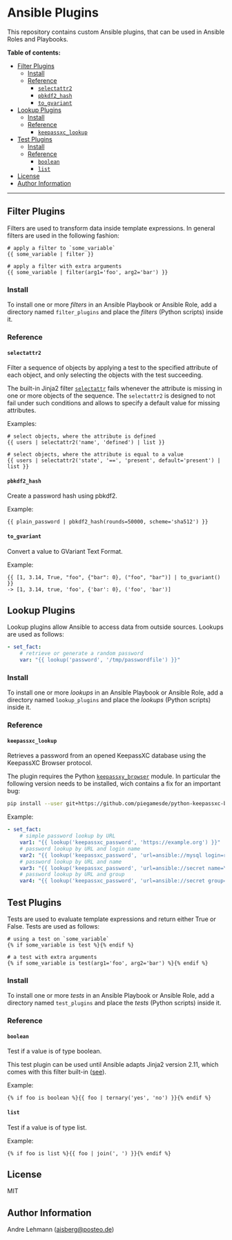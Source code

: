 # Ansible Plugins

This repository contains custom Ansible plugins, that can be used in Ansible Roles and Playbooks.

**Table of contents:**

- [Filter Plugins](#filter-plugins)
  - [Install](#install)
  - [Reference](#reference)
    - [`selectattr2`](#selectattr2)
    - [`pbkdf2_hash`](#pbkdf2_hash)
    - [`to_gvariant`](#to_gvariant)
- [Lookup Plugins](#lookup-plugins)
  - [Install](#install-1)
  - [Reference](#reference-1)
    - [`keepassxc_lookup`](#keepassxc_lookup)
- [Test Plugins](#test-plugins)
  - [Install](#install-2)
  - [Reference](#reference-2)
    - [`boolean`](#boolean)
    - [`list`](#list)
- [License](#license)
- [Author Information](#author-information)

---

## Filter Plugins

Filters are used to transform data inside template expressions. In general filters are used in the following fashion:

```django
# apply a filter to `some_variable`
{{ some_variable | filter }}

# apply a filter with extra arguments
{{ some_variable | filter(arg1='foo', arg2='bar') }}
```

### Install

To install one or more _filters_ in an Ansible Playbook or Ansible Role, add a directory named `filter_plugins` and place the _filters_ (Python scripts) inside it.

### Reference

#### `selectattr2`

Filter a sequence of objects by applying a test to the specified attribute of each object, and only selecting the objects with the test succeeding.

The built-in Jinja2 filter [`selectattr`](https://jinja.palletsprojects.com/en/2.11.x/templates/#selectattr) fails whenever the attribute is missing in one or more objects of the sequence. The `selectattr2` is designed to not fail under such conditions and allows to specify a default value for missing attributes.

Examples:
```django
# select objects, where the attribute is defined
{{ users | selectattr2('name', 'defined') | list }}

# select objects, where the attribute is equal to a value
{{ users | selectattr2('state', '==', 'present', default='present') | list }}
```

#### `pbkdf2_hash`

Create a password hash using pbkdf2.

Example:
```django
{{ plain_password | pbkdf2_hash(rounds=50000, scheme='sha512') }}
```

#### `to_gvariant`

Convert a value to GVariant Text Format.

Example:
```django
{{ [1, 3.14, True, "foo", {"bar": 0}, ("foo", "bar")] | to_gvariant() }}
-> [1, 3.14, true, 'foo', {'bar': 0}, ('foo', 'bar')]
```

## Lookup Plugins

Lookup plugins allow Ansible to access data from outside sources. Lookups are used as follows:

```yaml
- set_fact:
    # retrieve or generate a random password
    var: "{{ lookup('password', '/tmp/passwordfile') }}"
```

### Install

To install one or more _lookups_ in an Ansible Playbook or Ansible Role, add a directory named `lookup_plugins` and place the _lookups_ (Python scripts) inside it.

### Reference

#### `keepassxc_lookup`

Retrieves a password from an opened KeepassXC database using the KeepassXC Browser protocol.

The plugin requires the Python [`keepassxy_browser`](https://github.com/hrehfeld/python-keepassxc-browser) module. In particular the following version needs to be installed, wich contains a fix for an important bug:

```sh
pip install --user git+https://github.com/piegamesde/python-keepassxc-browser.git@cdf44db9f9fe696dd5863008b7c594f9e0bdaf28
```

Example:
```yml
- set_fact:
    # simple password lookup by URL
    var1: "{{ lookup('keepassxc_password', 'https://example.org') }}"
    # password lookup by URL and login name
    var2: "{{ lookup('keepassxc_password', 'url=ansible://mysql login=root') }}"
    # password lookup by URL and name
    var3: "{{ lookup('keepassxc_password', 'url=ansible://secret name=\"My Secret\"') }}"
    # password lookup by URL and group
    var4: "{{ lookup('keepassxc_password', 'url=ansible://secret group=department_x') }}"
```

## Test Plugins

Tests are used to evaluate template expressions and return either True or False. Tests are used as follows:

```django
# using a test on `some_variable`
{% if some_variable is test %}{% endif %}

# a test with extra arguments
{% if some_variable is test(arg1='foo', arg2='bar') %}{% endif %}
```

### Install

To install one or more _tests_ in an Ansible Playbook or Ansible Role, add a directory named `test_plugins` and place the _tests_ (Python scripts) inside it.

### Reference

#### `boolean`

Test if a value is of type boolean.

This test plugin can be used until Ansible adapts Jinja2 version 2.11, which comes with this filter built-in ([see](https://jinja.palletsprojects.com/en/2.11.x/templates/#boolean)). 

Example:
```django
{% if foo is boolean %}{{ foo | ternary('yes', 'no') }}{% endif %}
```

#### `list`

Test if a value is of type list.

Example:
```django
{% if foo is list %}{{ foo | join(', ') }}{% endif %}
```

## License

MIT

## Author Information

Andre Lehmann (aisberg@posteo.de)
